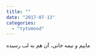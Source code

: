```yaml
---
title: ""
date: "2017-07-13"
categories: 
  - "tytomood"
---
```


ماییم و نیمه جانی، آن هم به لب رسیده
